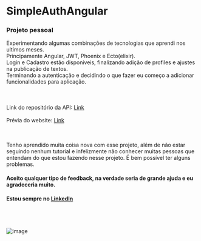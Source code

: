 # SimpleAuthAngular
### Projeto pessoal
Experimentando algumas combinações de tecnologias que aprendi nos ultimos meses.<br>
Principamente Angular, JWT, Phoenix e Ecto(elixir).<br>
Login e Cadastro estão disponiveis, finalizando adição de profiles e ajustes na publicação de textos.<br>
Terminando a autenticação e decidindo o que fazer eu começo a adicionar funcionalidades para aplicação.<br><br>
<br><br>
Link do repositório da API: <a href="https://github.com/rodriguesrafaelm/simple_angular_auth_api">Link</a>
<br><br>
Prévia do website: <a href="https://rodriguesrafaelm.github.io/simple_angular_auth/dashboard/posts">Link</a>
<br><br><br>

Tenho aprendido muita coisa nova com esse projeto, além de não estar seguindo nenhum tutorial e infelizmente não conhecer muitas pessoas que entendam do que estou fazendo nesse projeto. É bem possível ter alguns problemas.

#### Aceito qualquer tipo de feedback, na verdade seria de grande ajuda e eu agradeceria muito.
#### Estou sempre no <a href="https://www.linkedin.com/in/rafael-m-rodrigues/">LinkedIn</a>
\
\
\
![image](https://user-images.githubusercontent.com/79672000/206320028-be56391f-a4dc-4e47-b429-baac623e4db8.png)
